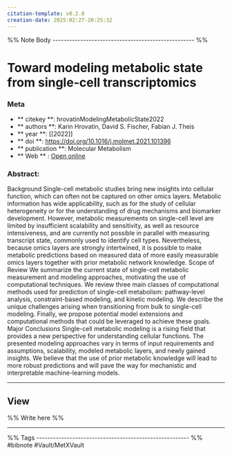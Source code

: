 ```yaml
---
citation-template: v0.2.0
creation-date: 2025:02:27-20:25:32
---
```


%% Note Body --------------------------------------------------- %%
# Toward modeling metabolic state from single-cell transcriptomics

### Meta
- ** citekey **: hrovatinModelingMetabolicState2022
- ** authors **: Karin Hrovatin, David S. Fischer, Fabian J. Theis
- ** year **: [[2022]]
- ** doi **: https://doi.org/10.1016/j.molmet.2021.101396
- ** publication **: Molecular Metabolism
- ** Web ** : [Open online](https://www.sciencedirect.com/science/article/pii/S2212877821002532)


### Abstract:
Background Single-cell metabolic studies bring new insights into cellular function, which can often not be captured on other omics layers. Metabolic information has wide applicability, such as for the study of cellular heterogeneity or for the understanding of drug mechanisms and biomarker development. However, metabolic measurements on single-cell level are limited by insufficient scalability and sensitivity, as well as resource intensiveness, and are currently not possible in parallel with measuring transcript state, commonly used to identify cell types. Nevertheless, because omics layers are strongly intertwined, it is possible to make metabolic predictions based on measured data of more easily measurable omics layers together with prior metabolic network knowledge. Scope of Review We summarize the current state of single-cell metabolic measurement and modeling approaches, motivating the use of computational techniques. We review three main classes of computational methods used for prediction of single-cell metabolism: pathway-level analysis, constraint-based modeling, and kinetic modeling. We describe the unique challenges arising when transitioning from bulk to single-cell modeling. Finally, we propose potential model extensions and computational methods that could be leveraged to achieve these goals. Major Conclusions Single-cell metabolic modeling is a rising field that provides a new perspective for understanding cellular functions. The presented modeling approaches vary in terms of input requirements and assumptions, scalability, modeled metabolic layers, and newly gained insights. We believe that the use of prior metabolic knowledge will lead to more robust predictions and will pave the way for mechanistic and interpretable machine-learning models.

___

## View

%% Write here %%





___
%% Tags  ------------------------------------------------------- %%
#bibnote
#Vault/MetXVault 